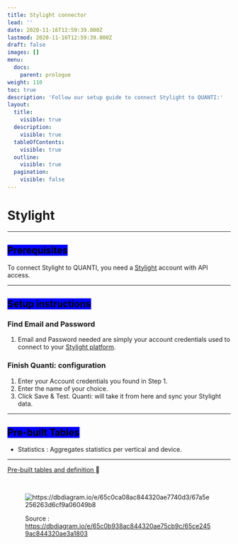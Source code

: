 ```yaml
---
title: Stylight connector
lead: ''
date: 2020-11-16T12:59:39.000Z
lastmod: 2020-11-16T12:59:39.000Z
draft: false
images: []
menu:
  docs:
    parent: prologue
weight: 110
toc: true
description: 'Follow our setup guide to connect Stylight to QUANTI:'
layout:
  title:
    visible: true
  description:
    visible: true
  tableOfContents:
    visible: true
  outline:
    visible: true
  pagination:
    visible: false
---
```


# Stylight

***

## <mark style="background-color:blue;">Prerequisites</mark>

To connect Stylight to QUANTI, you need a [Stylight](https://partner.stylight.com/?utm_source=quanti.io\&utm_medium=partnership) account with API access.

***

## <mark style="background-color:blue;">Setup instructions</mark>

### Find Email and Password

1. Email and Password needed are simply your account credentials used to connect to your [Stylight platform](https://partner.stylight.net/login).

### Finish Quanti: configuration

1. Enter your Account credentials you found in Step 1.
2. Enter the name of your choice.
3. Click Save & Test. Quanti: will take it from here and sync your Stylight data.

***

## <mark style="background-color:blue;">Pre-built Tables</mark>

* Statistics : Aggregates statistics per vertical and device.

***

[Pre-built tables and definition ](https://dbdiagram.io/e/65577c543be149578735ccf9/65cf2b18ac844320ae4a3ed6):link:[ ](https://dbdiagram.io/e/65c0ca08ac844320ae7740d3/67a5e256263d6cf9a06049b8)

<figure><img src="https://dbdiagram.io/e/65c0ca08ac844320ae7740d3/67a5e256263d6cf9a06049b8" alt=""><figcaption></figcaption></figure>

<figure><img src="../../.gitbook/assets/Capture d’écran 2025-02-07 à 11.45.23.png" alt="https://dbdiagram.io/e/65c0ca08ac844320ae7740d3/67a5e256263d6cf9a06049b8"><figcaption><p>Source : <a href="https://dbdiagram.io/e/65c0b938ac844320ae75cb9c/65ce2459ac844320ae3a1803">https://dbdiagram.io/e/65c0b938ac844320ae75cb9c/65ce2459ac844320ae3a1803</a></p></figcaption></figure>
